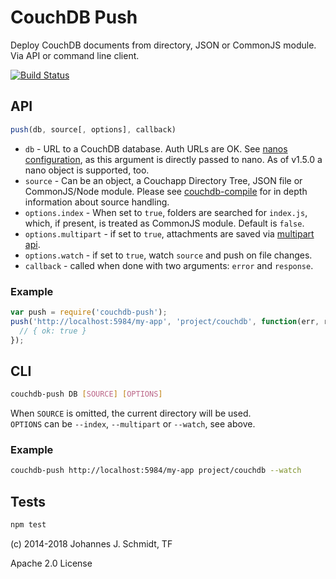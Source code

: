 # CouchDB Push
Deploy CouchDB documents from directory, JSON or CommonJS module.
Via API or command line client.

[![Build
Status](https://travis-ci.org/jo/couchdb-push.svg?branch=master)](http://travis-ci.org/jo/couchdb-push)


## API

```js
push(db, source[, options], callback)
```

* `db` - URL to a CouchDB database. Auth URLs are OK. See [nanos configuration](https://github.com/dscape/nano#configuration), as this argument is directly passed to nano. As of v1.5.0 a nano object is supported, too.
* `source` - Can be an object, a Couchapp Directory Tree, JSON file or CommonJS/Node module. Please see [couchdb-compile](https://github.com/jo/couchdb-compile) for in depth information about source handling.
* `options.index` - When set to `true`, folders are searched for `index.js`, which, if present, is treated as CommonJS module. Default is `false`.
* `options.multipart` - if set to `true`, attachments are saved via [multipart api](http://docs.couchdb.org/en/latest/api/document/common.html#creating-multiple-attachments).
* `options.watch` - if set to `true`, watch `source` and push on file changes.
* `callback` - called when done with two arguments: `error` and `response`.

### Example

```js
var push = require('couchdb-push');
push('http://localhost:5984/my-app', 'project/couchdb', function(err, resp) {
  // { ok: true }
});
```


## CLI
```sh
couchdb-push DB [SOURCE] [OPTIONS]
```

When `SOURCE` is omitted, the current directory will be used.  
`OPTIONS` can be `--index`, `--multipart` or `--watch`, see above.

### Example

```sh
couchdb-push http://localhost:5984/my-app project/couchdb --watch
```

## Tests
```sh
npm test
```

(c) 2014-2018 Johannes J. Schmidt, TF  

Apache 2.0 License
